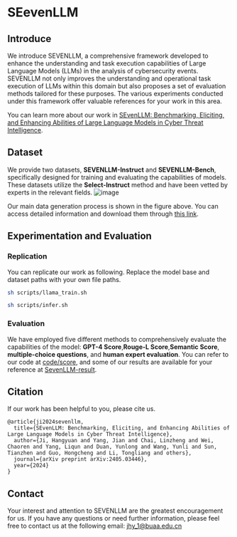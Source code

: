 # SEevenLLM


## Introduce

We introduce SEVENLLM, a comprehensive framework developed to enhance the understanding and task execution capabilities of Large Language Models (LLMs) in the analysis of cybersecurity events. SEVENLLM not only improves the understanding and operational task execution of LLMs within this domain but also proposes a set of evaluation methods tailored for these purposes. The various experiments conducted under this framework offer valuable references for your work in this area.

You can learn more about our work in [SEvenLLM: Benchmarking, Eliciting, and Enhancing Abilities of Large Language Models in Cyber Threat Intelligence](https://arxiv.org/abs/2405.03446).

## Dataset

We provide two datasets, **SEVENLLM-Instruct** and **SEVENLLM-Bench**, specifically designed for training and evaluating the capabilities of models. These datasets utilize the **Select-Instruct** method and have been vetted by experts in the relevant fields. 
![image](https://github.com/CSJianYang/SEevenLLM/assets/112760217/1c8f1a65-f030-47c7-aab4-0cd731ee0581)


Our main data generation process is shown in the figure above. You can access detailed information and download them through [this link](https://huggingface.co/datasets/Multilingual-Multimodal-NLP/SEVENLLM-Dataset).

## Experimentation and Evaluation

### Replication

You can replicate our work as following. Replace the model base and dataset paths with your own file paths.

```bash
sh scripts/llama_train.sh  

sh scripts/infer.sh  
```


### Evaluation

We have employed five different methods to comprehensively evaluate the capabilities of the model: **GPT-4 Score**,**Rouge-L Score**,**Semantic Score**, **multiple-choice questions**, and **human expert evaluation**. You can refer to our code at [code/score](https://github.com/CSJianYang/SEevenLLM/tree/main/code/score), and some of our results are available for your reference at [SevenLLM-result](https://github.com/CSJianYang/SEevenLLM/tree/main/Sevent-result).


## Citation

If our work has been helpful to you, please cite us.

```
@article{ji2024sevenllm,
  title={SEvenLLM: Benchmarking, Eliciting, and Enhancing Abilities of Large Language Models in Cyber Threat Intelligence},
  author={Ji, Hangyuan and Yang, Jian and Chai, Linzheng and Wei, Chaoren and Yang, Liqun and Duan, Yunlong and Wang, Yunli and Sun, Tianzhen and Guo, Hongcheng and Li, Tongliang and others},
  journal={arXiv preprint arXiv:2405.03446},
  year={2024}
}
```

## Contact

Your interest and attention to SEVENLLM are the greatest encouragement for us. If you have any questions or need further information, please feel free to contact us at the following email: jhy_1@buaa.edu.cn





